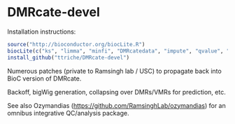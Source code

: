 # DMRcate-devel

Installation instructions:

```R
source("http://bioconductor.org/biocLite.R")
biocLite(c("ks", "limma", "minfi", "DMRcatedata", "impute", "qvalue", "rtracklayer", "matrixStats","devtools"))
install_github("ttriche/DMRcate-devel")
```

Numerous patches (private to Ramsingh lab / USC) to propagate back into BioC version of DMRcate. 

Backoff, bigWig generation, collapsing over DMRs/VMRs for prediction, etc. 

See also Ozymandias (https://github.com/RamsinghLab/ozymandias) for an omnibus integrative QC/analysis package. 

